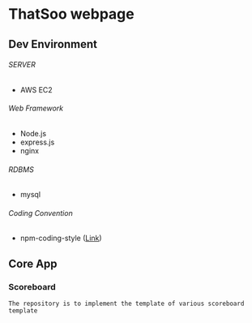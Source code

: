 # ThatSoo webpage

## Dev Environment

###### SERVER
- AWS EC2

###### Web Framework
- Node.js
- express.js
- nginx

###### RDBMS
- mysql

###### Coding Convention
- npm-coding-style ([Link](https://docs.npmjs.com/misc/coding-style.html]))

## Core App

### Scoreboard
	The repository is to implement the template of various scoreboard template

